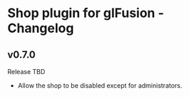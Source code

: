 # Shop plugin for glFusion - Changelog

## v0.7.0
Release TBD
- Allow the shop to be disabled except for administrators.

